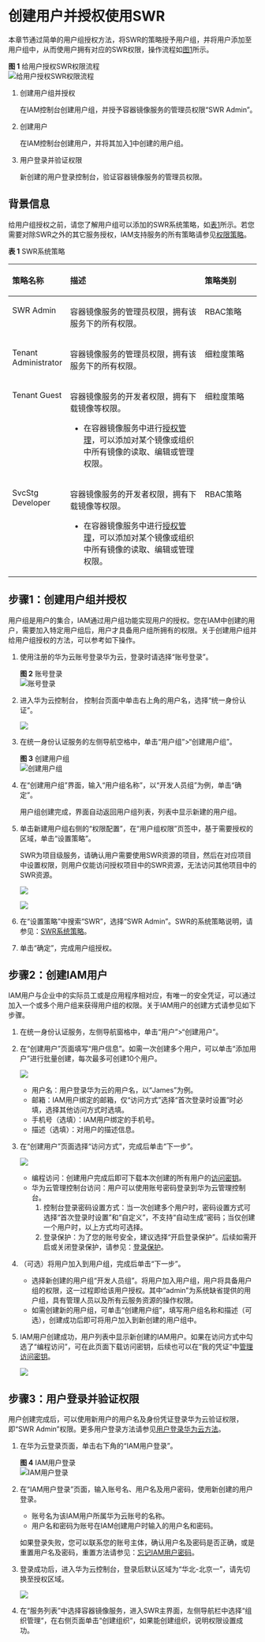# 创建用户并授权使用SWR<a name="swr_01_0072"></a>

本章节通过简单的用户组授权方法，将SWR的策略授予用户组，并将用户添加至用户组中，从而使用户拥有对应的SWR权限，操作流程如[图1](#fig673713328586)所示。

**图 1**  给用户授权SWR权限流程<a name="fig673713328586"></a>  
![](figures/给用户授权SWR权限流程.jpg "给用户授权SWR权限流程")

1.  <a name="li8135822590"></a>创建用户组并授权

    在IAM控制台创建用户组，并授予容器镜像服务的管理员权限“SWR Admin”。

2.  创建用户

    在IAM控制台创建用户，并将其加入[1](#li8135822590)中创建的用户组。

3.  用户登录并验证权限

    新创建的用户登录控制台，验证容器镜像服务的管理员权限。


## 背景信息<a name="section1612122929"></a>

给用户组授权之前，请您了解用户组可以添加的SWR系统策略，如[表1](#table7716440270)所示。若您需要对除SWR之外的其它服务授权，IAM支持服务的所有策略请参见[权限策略](https://support.huaweicloud.com/usermanual-permissions/zh-cn_topic_0063498930.html)。

**表 1**  SWR系统策略

<a name="table7716440270"></a>
<table><thead align="left"><tr id="zh-cn_topic_0169936648_row1346222921318"><th class="cellrowborder" valign="top" width="20.437956204379564%" id="mcps1.2.4.1.1"><p id="zh-cn_topic_0169936648_p246217292138"><a name="zh-cn_topic_0169936648_p246217292138"></a><a name="zh-cn_topic_0169936648_p246217292138"></a>策略名称</p>
</th>
<th class="cellrowborder" valign="top" width="56.4043595640436%" id="mcps1.2.4.1.2"><p id="zh-cn_topic_0169936648_p146292918139"><a name="zh-cn_topic_0169936648_p146292918139"></a><a name="zh-cn_topic_0169936648_p146292918139"></a>描述</p>
</th>
<th class="cellrowborder" valign="top" width="23.15768423157684%" id="mcps1.2.4.1.3"><p id="zh-cn_topic_0169936648_p446218291138"><a name="zh-cn_topic_0169936648_p446218291138"></a><a name="zh-cn_topic_0169936648_p446218291138"></a>策略类别</p>
</th>
</tr>
</thead>
<tbody><tr id="zh-cn_topic_0169936648_row1462142915137"><td class="cellrowborder" valign="top" width="20.437956204379564%" headers="mcps1.2.4.1.1 "><p id="zh-cn_topic_0169936648_p1196518294159"><a name="zh-cn_topic_0169936648_p1196518294159"></a><a name="zh-cn_topic_0169936648_p1196518294159"></a>SWR Admin</p>
</td>
<td class="cellrowborder" valign="top" width="56.4043595640436%" headers="mcps1.2.4.1.2 "><p id="zh-cn_topic_0169936648_p0462172991319"><a name="zh-cn_topic_0169936648_p0462172991319"></a><a name="zh-cn_topic_0169936648_p0462172991319"></a>容器镜像服务的管理员权限，拥有该服务下的所有权限。</p>
</td>
<td class="cellrowborder" valign="top" width="23.15768423157684%" headers="mcps1.2.4.1.3 "><p id="zh-cn_topic_0169936648_p18683113815502"><a name="zh-cn_topic_0169936648_p18683113815502"></a><a name="zh-cn_topic_0169936648_p18683113815502"></a>RBAC策略</p>
</td>
</tr>
<tr id="zh-cn_topic_0169936648_row112721016495"><td class="cellrowborder" valign="top" width="20.437956204379564%" headers="mcps1.2.4.1.1 "><p id="zh-cn_topic_0169936648_p1327319168913"><a name="zh-cn_topic_0169936648_p1327319168913"></a><a name="zh-cn_topic_0169936648_p1327319168913"></a>Tenant Administrator</p>
</td>
<td class="cellrowborder" valign="top" width="56.4043595640436%" headers="mcps1.2.4.1.2 "><p id="zh-cn_topic_0169936648_p0594163412917"><a name="zh-cn_topic_0169936648_p0594163412917"></a><a name="zh-cn_topic_0169936648_p0594163412917"></a>容器镜像服务的管理员权限，拥有该服务下的所有权限。</p>
</td>
<td class="cellrowborder" valign="top" width="23.15768423157684%" headers="mcps1.2.4.1.3 "><p id="zh-cn_topic_0169936648_p12203918495"><a name="zh-cn_topic_0169936648_p12203918495"></a><a name="zh-cn_topic_0169936648_p12203918495"></a>细粒度策略</p>
</td>
</tr>
<tr id="zh-cn_topic_0169936648_row157318307917"><td class="cellrowborder" valign="top" width="20.437956204379564%" headers="mcps1.2.4.1.1 "><p id="zh-cn_topic_0169936648_p47312307916"><a name="zh-cn_topic_0169936648_p47312307916"></a><a name="zh-cn_topic_0169936648_p47312307916"></a>Tenant Guest</p>
</td>
<td class="cellrowborder" valign="top" width="56.4043595640436%" headers="mcps1.2.4.1.2 "><p id="zh-cn_topic_0169936648_p147317301899"><a name="zh-cn_topic_0169936648_p147317301899"></a><a name="zh-cn_topic_0169936648_p147317301899"></a>容器镜像服务的开发者权限，拥有下载镜像等权限。</p>
<a name="zh-cn_topic_0169936648_ul1739515885811"></a><a name="zh-cn_topic_0169936648_ul1739515885811"></a><ul id="zh-cn_topic_0169936648_ul1739515885811"><li>在容器镜像服务中进行<a href="https://support.huaweicloud.com/usermanual-swr/swr_01_0015.html" target="_blank" rel="noopener noreferrer">授权管理</a>，可以添加对某个镜像或组织中所有镜像的读取、编辑或管理权限。</li></ul>
</td>
<td class="cellrowborder" valign="top" width="23.15768423157684%" headers="mcps1.2.4.1.3 "><p id="zh-cn_topic_0169936648_p016539184915"><a name="zh-cn_topic_0169936648_p016539184915"></a><a name="zh-cn_topic_0169936648_p016539184915"></a>细粒度策略</p>
</td>
</tr>
<tr id="zh-cn_topic_0169936648_row19269191915109"><td class="cellrowborder" valign="top" width="20.437956204379564%" headers="mcps1.2.4.1.1 "><p id="zh-cn_topic_0169936648_p172691119131018"><a name="zh-cn_topic_0169936648_p172691119131018"></a><a name="zh-cn_topic_0169936648_p172691119131018"></a>SvcStg Developer</p>
</td>
<td class="cellrowborder" valign="top" width="56.4043595640436%" headers="mcps1.2.4.1.2 "><p id="zh-cn_topic_0169936648_p2269319191018"><a name="zh-cn_topic_0169936648_p2269319191018"></a><a name="zh-cn_topic_0169936648_p2269319191018"></a>容器镜像服务的开发者权限，拥有下载镜像等权限。</p>
<a name="zh-cn_topic_0169936648_ul65401350335"></a><a name="zh-cn_topic_0169936648_ul65401350335"></a><ul id="zh-cn_topic_0169936648_ul65401350335"><li>在容器镜像服务中进行<a href="https://support.huaweicloud.com/usermanual-swr/swr_01_0015.html" target="_blank" rel="noopener noreferrer">授权管理</a>，可以添加对某个镜像或组织中所有镜像的读取、编辑或管理权限。</li></ul>
</td>
<td class="cellrowborder" valign="top" width="23.15768423157684%" headers="mcps1.2.4.1.3 "><p id="zh-cn_topic_0169936648_p112123914497"><a name="zh-cn_topic_0169936648_p112123914497"></a><a name="zh-cn_topic_0169936648_p112123914497"></a>RBAC策略</p>
</td>
</tr>
</tbody>
</table>

## 步骤1：创建用户组并授权<a name="section11705979215"></a>

用户组是用户的集合，IAM通过用户组功能实现用户的授权。您在IAM中创建的用户，需要加入特定用户组后，用户才具备用户组所拥有的权限。关于创建用户组并给用户组授权的方法，可以参考如下操作。

1.  使用注册的华为云账号登录华为云，登录时请选择“账号登录”。

    **图 2**  账号登录<a name="fig7498168131112"></a>  
    ![](figures/账号登录.png "账号登录")

2.  进入华为云控制台， 控制台页面中单击右上角的用户名，选择“统一身份认证”。

    ![](figures/2.png)

3.  在统一身份认证服务的左侧导航空格中，单击“用户组”\>“创建用户组”。

    **图 3**  创建用户组<a name="fig1247792614360"></a>  
    ![](figures/创建用户组.png "创建用户组")

4.  在“创建用户组”界面，输入“用户组名称”，以“开发人员组”为例，单击“确定”。

    用户组创建完成，界面自动返回用户组列表，列表中显示新建的用户组。

5.  单击新建用户组右侧的“权限配置”，在“用户组权限”页签中，基于需要授权的区域，单击“设置策略”。

    SWR为项目级服务，请确认用户需要使用SWR资源的项目，然后在对应项目中设置权限，则用户仅能访问授权项目中的SWR资源，无法访问其他项目中的SWR资源。

    ![](figures/zh-cn_image_0208210467.png)

    ![](figures/设置策略.png)

6.  在“设置策略”中搜索“SWR”，选择“SWR Admin”。SWR的系统策略说明，请参见：[SWR系统策略](https://support.huaweicloud.com/productdesc-swr/swr_03_0005.html)。
7.  单击“确定”，完成用户组授权。

## 步骤2：创建IAM用户<a name="section5914125313212"></a>

IAM用户与企业中的实际员工或是应用程序相对应，有唯一的安全凭证，可以通过加入一个或多个用户组来获得用户组的权限。关于IAM用户的创建方式请参见如下步骤。

1.  在统一身份认证服务，左侧导航窗格中，单击“用户”\>“创建用户”。
2.  在“创建用户”页面填写“用户信息”。如需一次创建多个用户，可以单击“添加用户”进行批量创建，每次最多可创建10个用户。

    ![](figures/3.png)

    -   用户名：用户登录华为云的用户名，以“James”为例。
    -   邮箱：IAM用户绑定的邮箱，仅“访问方式”选择“首次登录时设置”时必填，选择其他访问方式时选填。
    -   手机号（选填）：IAM用户绑定的手机号。
    -   描述（选填）：对用户的描述信息。

3.  在“创建用户”页面选择“访问方式”，完成后单击“下一步”。

    ![](figures/4.png)

    -   编程访问：创建用户完成后即可下载本次创建的所有用户的[访问密钥](https://support.huaweicloud.com/usermanual-ca/zh-cn_topic_0046606340.html)。
    -   华为云管理控制台访问：用户可以使用账号密码登录到华为云管理控制台。
        1.  控制台登录密码设置方式：当一次创建多个用户时，密码设置方式可选择“首次登录时设置”和“自定义”，不支持“自动生成”密码；当仅创建一个用户时，以上方式均可选择。
        2.  登录保护：为了您的账号安全，建议选择“开启登录保护”。后续如需开启或关闭登录保护，请参见：[登录保护](https://support.huaweicloud.com/usermanual-iam/zh-cn_topic_0079477316.html)。

4.  （可选）将用户加入到用户组，完成后单击“下一步”。
    -   选择新创建的用户组“开发人员组”。将用户加入用户组，用户将具备用户组的权限，这一过程即给该用户授权。其中“admin”为系统缺省提供的用户组，具有管理人员以及所有云服务资源的操作权限。
    -   如需创建新的用户组，可单击“创建用户组”，填写用户组名称和描述（可选），创建成功后即可将用户加入到新创建的用户组中。

5.  IAM用户创建成功，用户列表中显示新创建的IAM用户。如果在访问方式中勾选了“编程访问”，可在此页面下载访问密钥，后续也可以在“我的凭证”中[管理访问密钥](https://support.huaweicloud.com/usermanual-ca/zh-cn_topic_0046606340.html)。

    ![](figures/5.png)


## 步骤3：用户登录并验证权限<a name="section12483530738"></a>

用户创建完成后，可以使用新用户的用户名及身份凭证登录华为云验证权限，即“SWR Admin”权限。更多用户登录方法请参见[用户登录华为云方法](https://support.huaweicloud.com/qs-iam/iam_01_0031.html#section2)。

1.  在华为云登录页面，单击右下角的“IAM用户登录”。

    **图 4**  IAM用户登录<a name="fig1527815481311"></a>  
    ![](figures/IAM用户登录.png "IAM用户登录")

2.  在“IAM用户登录”页面，输入账号名、用户名及用户密码，使用新创建的用户登录。

    -   账号名为该IAM用户所属华为云账号的名称。
    -   用户名和密码为账号在IAM创建用户时输入的用户名和密码。

    如果登录失败，您可以联系您的账号主体，确认用户名及密码是否正确，或是重置用户名及密码，重置方法请参见：[忘记IAM用户密码](https://support.huaweicloud.com/iam_faq/iam_01_0314.html#section1)。

3.  登录成功后，进入华为云控制台，登录后默认区域为“华北-北京一”，请先切换至授权区域。

    ![](figures/7.png)

4.  在“服务列表”中选择容器镜像服务，进入SWR主界面，左侧导航栏中选择“组织管理“，在右侧页面单击“创建组织“，如果能创建组织，说明权限设置成功。

